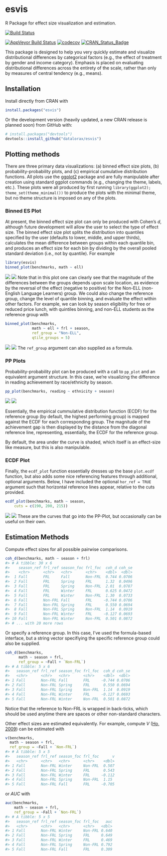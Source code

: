 
<!-- README.md is generated from README.Rmd. Please edit that file -->

# esvis

R Package for effect size visualization and estimation.

[![Build
Status](https://travis-ci.org/datalorax/esvis.svg?branch=master)](https://travis-ci.org/datalorax/esvis)

[![AppVeyor Build
Status](https://ci.appveyor.com/api/projects/status/github/DJAnderson07/esvis?branch=master&svg=true)](https://ci.appveyor.com/project/DJAnderson07/esvis)
[![codecov](https://codecov.io/gh/DJAnderson07/esvis/branch/master/graph/badge.svg)](https://codecov.io/gh/DJAnderson07/esvis)
[![CRAN\_Status\_Badge](http://www.r-pkg.org/badges/version/esvis)](https://cran.r-project.org/package=esvis)

This package is designed to help you very quickly estimate and visualize
distributional differences by categorical factors (e.g., the effect of
treatment by gender and income category). Emphasis is placed on
evaluating distributional differences across the entirety of the scale,
rather than only by measures of central tendency (e.g., means).

## Installation

Install directly from CRAN with

``` r
install.packages("esvis")
```

Or the development version (heavily updated, a new CRAN release is
planned soon) from GitHub with:

``` r
# install.packages("devtools")
devtools::install_github("datalorax/esvis")
```

## Plotting methods

There are three primary data visualizations: (a) binned effect size
plots, (b) probability-probability plots, and (c) empirical cumulative
distribution functions. All plots use the
[ggplot2](http://ggplot2.tidyverse.org) package and are fully
manipulable after creation using standard ggplot commands (e.g.,
changing the theme, labels, etc.). These plots were all produced by
first running `library(ggplot2); theme_set(theme_minimal())` to produce
the plots with the minimal theme, but no theme structure is imposed on
any of the plots.

### Binned ES Plot

At present, the binned effect size plot can only be produced with
Cohen’s *d*, although future development will allow the user to select
the type of effect size. The binned effect size plot splits the
distribution into quantiles specified by the user (defaults to lower,
middle, and upper thirds), calculates the mean difference between groups
within each quantile bin, and produces an effect size for each bin by
dividing by the overall pooled standard deviation (i.e., not by
quantile). For example

``` r
library(esvis)
binned_plot(benchmarks, math ~ ell)
```

![](README-binned_plot1-1.png)<!-- -->
![](https://github.com/datalorax/esvis/raw/master/docs/README-binned_plot1-1.png)
Note that in this plot one can clearly see that the magnitude of the
differences between the groups depends upon scale location, as evidence
by the reversal of the effect (negative to positive) for the Non-ELL
(non-English Language Learners) group. We could also change the
reference group, change the level of quantile binning, and evaluate the
effect within other factors. For example, we can look by season
eligibility for free or reduced price lunch, with quintiles binning, and
non-ELL students as the reference group with

``` r
binned_plot(benchmarks, 
            math ~ ell + frl + season, 
            ref_group = "Non-ELL",
            qtile_groups = 5)
```

![](README-binned_plot2-1.png)<!-- -->
![](https://github.com/datalorax/esvis/raw/master/docs/README-binned_plot2-1.png)
The `ref_group` argument can also supplied as a formula.

### PP Plots

Probability-probability plot can be produced with a call to `pp_plot`
and an equivalent argument structure. In this case, we’re visualizing
the difference in reading achievement by race/ethnicity by season.

``` r
pp_plot(benchmarks, reading ~ ethnicity + season)
```

![](README-pp_plot1-1.png)<!-- -->
![](https://github.com/datalorax/esvis/raw/master/docs/README-pp_plot1-1.png)

Essentially, the empirical cummulative distribution function (ECDF) for
the reference group (by default, the highest performing group) is mapped
against the ECDF for each corresponding group. The magnitude of the
achievement gap is then displayed by the distance from the diagonal
reference line, representing, essentially, the ECDF for the reference
group.

By default, the area under the curve is shaded, which itself is an
effect-size like measure, but this is also manipulable.

### ECDF Plot

Finally, the `ecdf_plot` function essentially dresses up the base
`plot.ecdf` function, but also adds some nice referencing features
through additional, optional arguments. Below, I have included the
optional `hor_ref = TRUE` argument such that horizontal reference lines
appear, relative to the cuts provided.

``` r
ecdf_plot(benchmarks, math ~ season, 
    cuts = c(190, 200, 215))
```

![](README-ecdf_plot-1.png)<!-- -->
![](https://github.com/datalorax/esvis/raw/master/docs/README-ecdf_plot-1.png)
These are the curves that go into the PP-Plot, but occasionally can be
useful on their own.

## Estimation Methods

Compute effect sizes for all possible pairwise comparisons.

``` r
coh_d(benchmarks, math ~ season + frl)
#> # A tibble: 30 x 6
#>    season_ref frl_ref season_foc frl_foc  coh_d coh_se
#>    <chr>      <chr>   <chr>      <chr>    <dbl>  <dbl>
#>  1 Fall       FRL     Fall       Non-FRL  0.744 0.0706
#>  2 Fall       FRL     Spring     FRL      1.32  0.0496
#>  3 Fall       FRL     Spring     Non-FRL  2.01  0.0787
#>  4 Fall       FRL     Winter     FRL      0.625 0.0472
#>  5 Fall       FRL     Winter     Non-FRL  1.30  0.0733
#>  6 Fall       Non-FRL Fall       FRL     -0.744 0.0706
#>  7 Fall       Non-FRL Spring     FRL      0.550 0.0694
#>  8 Fall       Non-FRL Spring     Non-FRL  1.14  0.0919
#>  9 Fall       Non-FRL Winter     FRL     -0.127 0.0693
#> 10 Fall       Non-FRL Winter     Non-FRL  0.501 0.0872
#> # ... with 20 more rows
```

Or specify a reference group. In this case, I’ve used the formula-based
interface, but a string vector specifiying the specific reference group
could also be supplied.

``` r
coh_d(benchmarks, 
      math ~ season + frl, 
      ref_group = ~Fall + `Non-FRL`)
#> # A tibble: 5 x 6
#>   season_ref frl_ref season_foc frl_foc  coh_d coh_se
#>   <chr>      <chr>   <chr>      <chr>    <dbl>  <dbl>
#> 1 Fall       Non-FRL Fall       FRL     -0.744 0.0706
#> 2 Fall       Non-FRL Spring     FRL      0.550 0.0694
#> 3 Fall       Non-FRL Spring     Non-FRL  1.14  0.0919
#> 4 Fall       Non-FRL Winter     FRL     -0.127 0.0693
#> 5 Fall       Non-FRL Winter     Non-FRL  0.501 0.0872
```

Notice that the reference to Non-FRL is wrapped in back-ticks, which
should be used anytime there are spaces or other non-standard
characters.

Other effect sizes are estimated equivalently. For example, compute *V*
([Ho, 2009](https://www.jstor.org/stable/40263526?seq=1#page_scan_tab_contents))
can be estimated with

``` r
v(benchmarks, 
  math ~ season + frl, 
  ref_group = ~Fall + `Non-FRL`)
#> # A tibble: 5 x 5
#>   season_ref frl_ref season_foc frl_foc      v
#>   <chr>      <chr>   <chr>      <chr>    <dbl>
#> 1 Fall       Non-FRL Winter     Non-FRL  0.507
#> 2 Fall       Non-FRL Spring     FRL      0.543
#> 3 Fall       Non-FRL Winter     FRL     -0.112
#> 4 Fall       Non-FRL Spring     Non-FRL  1.15 
#> 5 Fall       Non-FRL Fall       FRL     -0.705
```

or *AUC* with

``` r
auc(benchmarks, 
    math ~ season + frl, 
    ref_group = ~Fall + `Non-FRL`)
#> # A tibble: 5 x 5
#>   season_ref frl_ref season_foc frl_foc   auc
#>   <chr>      <chr>   <chr>      <chr>   <dbl>
#> 1 Fall       Non-FRL Winter     Non-FRL 0.640
#> 2 Fall       Non-FRL Spring     FRL     0.649
#> 3 Fall       Non-FRL Winter     FRL     0.469
#> 4 Fall       Non-FRL Spring     Non-FRL 0.792
#> 5 Fall       Non-FRL Fall       FRL     0.309
```
